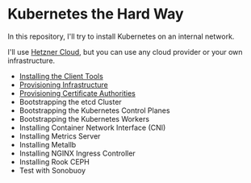 # Kubernetes the Hard Way

In this repository, I'll try to install Kubernetes on an internal network.

I'll use [Hetzner Cloud](https://hetzner.cloud/?ref=VJt8VCfetCEE),
but you can use any cloud provider or your own infrastructure.

* [Installing the Client Tools](./client-tools.md)
* [Provisioning Infrastructure](./infrastructure.md)
* [Provisioning Certificate Authorities](./certificate-authorities.md)
* Bootstrapping the etcd Cluster
* Bootstrapping the Kubernetes Control Planes
* Bootstrapping the Kubernetes Workers
* Installing Container Network Interface (CNI)
* Installing Metrics Server
* Installing Metallb
* Installing NGINX Ingress Controller
* Installing Rook CEPH
* Test with Sonobuoy
